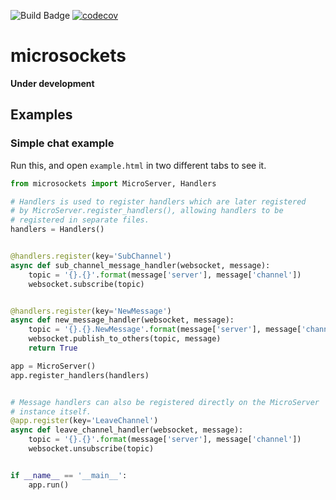 ![Build Badge](https://travis-ci.org/ParkerD559/microsockets-py.svg?branch=master)
[![codecov](https://codecov.io/gh/ParkerD559/microsockets-py/branch/master/graph/badge.svg)](https://codecov.io/gh/ParkerD559/microsockets-py)

# microsockets

**Under development**

## Examples

### Simple chat example

Run this, and open `example.html` in two different tabs to see it.
```python
from microsockets import MicroServer, Handlers

# Handlers is used to register handlers which are later registered
# by MicroServer.register_handlers(), allowing handlers to be
# registered in separate files.
handlers = Handlers()


@handlers.register(key='SubChannel')
async def sub_channel_message_handler(websocket, message):
    topic = '{}.{}'.format(message['server'], message['channel'])
    websocket.subscribe(topic)


@handlers.register(key='NewMessage')
async def new_message_handler(websocket, message):
    topic = '{}.{}.NewMessage'.format(message['server'], message['channel'])
    websocket.publish_to_others(topic, message)
    return True

app = MicroServer()
app.register_handlers(handlers)


# Message handlers can also be registered directly on the MicroServer
# instance itself.
@app.register(key='LeaveChannel')
async def leave_channel_handler(websocket, message):
    topic = '{}.{}'.format(message['server'], message['channel'])
    websocket.unsubscribe(topic)


if __name__ == '__main__':
    app.run()
```
